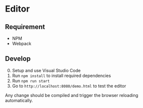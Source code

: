 Editor
=======


Requirement
------------

* NPM
* Webpack


Develop
--------

0. Setup and use Visual Studio Code
1. Run `npm install` to install required dependencies
2. Run `npm run start`
3. Go to `http://localhost:8080/demo.html` to test the editor

Any change should be compiled and trigger the browser reloading automatically.
